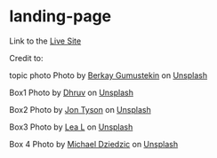 # landing-page
Link to the [Live Site](https://jackywooks.github.io/Landing-Page/)


Credit to:

topic photo
Photo by <a href="https://unsplash.com/@berkaygumustekin?utm_content=creditCopyText&utm_medium=referral&utm_source=unsplash">Berkay Gumustekin</a> on <a href="https://unsplash.com/photos/body-of-water-under-white-cloudy-sky-hRg1KL4-AUE?utm_content=creditCopyText&utm_medium=referral&utm_source=unsplash">Unsplash</a>
  
Box1
Photo by <a href="https://unsplash.com/@dhruvywuvy?utm_content=creditCopyText&utm_medium=referral&utm_source=unsplash">Dhruv</a> on <a href="https://unsplash.com/photos/low-angle-photography-of-steel-trusses-N9UuFddi7hs?utm_content=creditCopyText&utm_medium=referral&utm_source=unsplash">Unsplash</a>
  

Box2
Photo by <a href="https://unsplash.com/@jontyson?utm_content=creditCopyText&utm_medium=referral&utm_source=unsplash">Jon Tyson</a> on <a href="https://unsplash.com/photos/gray-framed-window-MO5TvNuOyKg?utm_content=creditCopyText&utm_medium=referral&utm_source=unsplash">Unsplash</a>
  

Box3
Photo by <a href="https://unsplash.com/@leladesign?utm_content=creditCopyText&utm_medium=referral&utm_source=unsplash">Lea L</a> on <a href="https://unsplash.com/photos/brown-and-black-heart-shaped-paper-q--99IzY8Lw?utm_content=creditCopyText&utm_medium=referral&utm_source=unsplash">Unsplash</a>
  
Box 4
Photo by <a href="https://unsplash.com/@lazycreekimages?utm_content=creditCopyText&utm_medium=referral&utm_source=unsplash">Michael Dziedzic</a> on <a href="https://unsplash.com/photos/black-and-red-triangle-illustration-nc11Hg2ja-s?utm_content=creditCopyText&utm_medium=referral&utm_source=unsplash">Unsplash</a>
  

